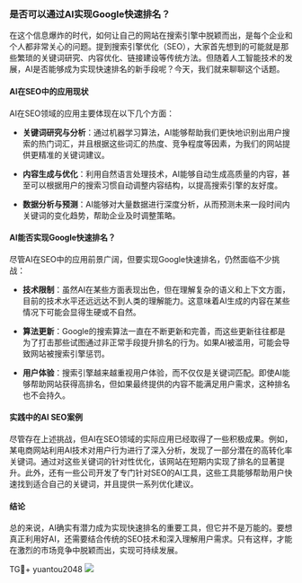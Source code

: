 ### 是否可以通过AI实现Google快速排名？

在这个信息爆炸的时代，如何让自己的网站在搜索引擎中脱颖而出，是每个企业和个人都非常关心的问题。提到搜索引擎优化（SEO），大家首先想到的可能就是那些繁琐的关键词研究、内容优化、链接建设等传统方法。但随着人工智能技术的发展，AI是否能够成为实现快速排名的新手段呢？今天，我们就来聊聊这个话题。

#### AI在SEO中的应用现状

AI在SEO领域的应用主要体现在以下几个方面：

- **关键词研究与分析**：通过机器学习算法，AI能够帮助我们更快地识别出用户搜索的热门词汇，并且根据这些词汇的热度、竞争程度等因素，为我们的网站提供更精准的关键词建议。
  
- **内容生成与优化**：利用自然语言处理技术，AI能够自动生成高质量的内容，甚至可以根据用户的搜索习惯自动调整内容结构，以提高搜索引擎的友好度。
  
- **数据分析与预测**：AI能够对大量数据进行深度分析，从而预测未来一段时间内关键词的变化趋势，帮助企业及时调整策略。

#### AI能否实现Google快速排名？

尽管AI在SEO中的应用前景广阔，但要实现Google快速排名，仍然面临不少挑战：

- **技术限制**：虽然AI在某些方面表现出色，但在理解复杂的语义和上下文方面，目前的技术水平还远远达不到人类的理解能力。这意味着AI生成的内容在某些情况下可能会显得生硬或不自然。
  
- **算法更新**：Google的搜索算法一直在不断更新和完善，而这些更新往往都是为了打击那些试图通过非正常手段提升排名的行为。如果AI被滥用，可能会导致网站被搜索引擎惩罚。
  
- **用户体验**：搜索引擎越来越重视用户体验，而不仅仅是关键词匹配。即使AI能够帮助网站获得高排名，但如果最终提供的内容不能满足用户需求，这种排名也不会持久。

#### 实践中的AI SEO案例

尽管存在上述挑战，但AI在SEO领域的实际应用已经取得了一些积极成果。例如，某电商网站利用AI技术对用户行为进行了深入分析，发现了一部分潜在的高转化率关键词。通过对这些关键词的针对性优化，该网站在短期内实现了排名的显著提升。此外，还有一些公司开发了专门针对SEO的AI工具，这些工具能够帮助用户快速找到适合自己的关键词，并且提供一系列优化建议。

#### 结论

总的来说，AI确实有潜力成为实现快速排名的重要工具，但它并不是万能的。要想真正利用好AI，还需要结合传统的SEO技术和深入理解用户需求。只有这样，才能在激烈的市场竞争中脱颖而出，实现可持续发展。

TG💪+ yuantou2048  ![](https://github.com/user-attachments/assets/42a5a4a5-fea9-4a1d-8aa0-73e57e430cca)
